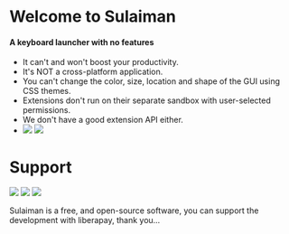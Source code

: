 
# Welcome to Sulaiman
#### A keyboard launcher with no features

- It can't and won't boost your productivity.
- It's NOT a cross-platform application.
- You can't change the color, size, location and shape of the GUI using CSS themes.
- Extensions don't run on their separate sandbox with user-selected permissions.
- We don't have a good extension API either.
- ![](https://gitlab.com/herpproject/sulaiman/badges/master/coverage.svg)
  ![](https://gitlab.com/herpproject/sulaiman/badges/master/pipeline.svg)

<!-- - The running apps on your system can't stream to sulaiman like normal extensions without actually having to manually install any extension. -->

<!-- ### How to Add Extensions to your Sulaiman?
- write 'ext' followed by the name of the extension, for example 'apps' and you well be offered to add or remove the extension if you already had it.
- extensions auto-update themselves but you well be notified if an updated extension wants more or different permissions meanwhile it will be disabled.

### How to Create Extensions?
- the wiki
- the boilerplate
- the node package -->

<!-- ### How to Connect to a Stream? (Coming Soon)
- you will be offered to connect to a stream when you open sulaiman and the other app at the same time, any how if you choose to dismiss the offer you will be able to write 'streams' to see the available streams or disconnect from a stream you already connected to.

### How to Stream to Sulaiman? (Coming Soon)
- now streaming is nice, it allows you as a developer to show some info or add some fast actions, things that are normally not so easy to reach on your app or maybe you are some voice-chat app and want users to control the app when they are running a game in full-screen and want another way then using your awful broken overlay. -->

<!-- # Install
- Windows
  - MSI
- Linux
  - AUR
  - Snap
  - AppImage
- macOS
  - Homebrew
  - DMG -->

# Support

![](https://img.shields.io/liberapay/patrons/herpproject.svg?logo=liberapay)
![](https://img.shields.io/liberapay/receives/herpproject.svg?logo=liberapay)
![](https://img.shields.io/liberapay/goal/herpproject.svg?logo=liberapay)

Sulaiman is a free, and open-source software, you can support the development with liberapay, thank you...